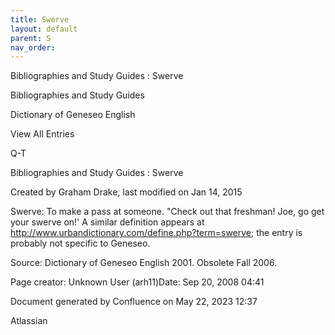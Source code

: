```yaml
---
title: Swerve
layout: default
parent: S
nav_order:
---
```


Bibliographies and Study Guides : Swerve

Bibliographies and Study Guides

Dictionary of Geneseo English

View All Entries

Q-T

Bibliographies and Study Guides : Swerve

Created by  Graham Drake, last modified on Jan 14, 2015

Swerve:  To make a pass at someone. &quot;Check out that freshman! Joe, go get your swerve on!'  A similar definition appears at http://www.urbandictionary.com/define.php?term=swerve; the entry is probably not specific to Geneseo.

Source: Dictionary of Geneseo English 2001. Obsolete Fall 2006.

Page creator: Unknown User (arh11)Date: Sep 20, 2008 04:41

Document generated by Confluence on May 22, 2023 12:37

Atlassian
